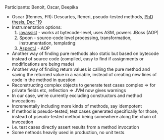 Participants: Benoit, Oscar, Deepika

- Oscar (Rennes, FR): Descartes, Reneri, pseudo-tested methods, [PhD thesis, Dec '19](https://drive.google.com/file/d/1vXN_KYuFGLoIfVK9vQJ4f8nBNFDgSG6l/view)
- Instrumentation options:
  1. [javassist](https://www.javassist.org/) - works at bytecode-level, uses ASM, powers JBoss (AOP)
  2. Spoon - source-code level processing, transformation, instrumentation, templating
  3. [AspectJ](https://www.eclipse.org/aspectj/) - AOP
- Another way of finding pure methods also static but based on bytecode instead of source code (compiled, easy to find if assignments or modifications are being made)
- Another way of finding return values is calling the pure method and saving the returned value in a variable, instead of creating new lines of code in the method in question 
- Reconstructing complex objects to generate test cases complex => for private fields etc, reflection => JVM now gives warnings
- In our case, we're currently excluding constructors and method invocations
- Incrementally including more kinds of methods, say idempotent
- If method is pseudo-tested, test cases generated specifically for those, instead of pseudo-tested method being somewhere along the chain of invocation
- i.e. test cases directly assert results from a method invocation
- Some nethods heavily used in production, no unit tests


